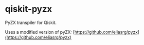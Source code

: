 # qiskit-pyzx
PyZX transpiler for Qiskit.

Uses a modified version of pyZX: [https://github.com/eliasrg/pyzx](https://github.com/eliasrg/pyzx)
